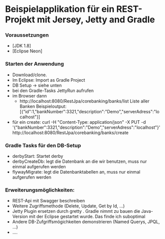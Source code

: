 # Beispielapplikation f&uuml;r ein REST-Projekt mit Jersey, Jetty and Gradle

### Voraussetzungen
- [JDK 1.8]
- [Eclipse Neon]

### Starten der Anwendung

 - Download/clone.
 - Im Eclipse: Import as Gradle Project
 - DB Setup -> siehe unten
 - bei den Gradle-Tasks JettyRun aufrufen
 - im Browser dann 
    - http://localhost:8080/RestJpa/corebanking/banks/list Liste aller Banken
    Beispieloutput: [{"id":1,"bankNumber":3321,"description":"Demo","serverAdress":"localhost"}]
 - für ein create: curl -H "Content-Type: application/json" -X PUT -d '{"bankNumber":3321,"description":"Demo","serverAdress":"localhost"}' http://localhost:8080/RestJpa/corebanking/banks/create

### Gradle Tasks f&uuml;r den DB-Setup
 - derbyStart: Startet derby
 - derbyCreateDb: legt die Datenbank an die wir benutzen, muss nur einmal aufgerufen werden
 - flywayMigrate: legt die Datenbanktabellen an, muss nur einmal aufgerufen werden

### Erweiterungsm&ouml;glichkeiten:
 - REST-Api mit Swagger beschreiben
 - Weitere Zugriffsmethode (Delete, Update, Get by Id, ...)
 - Jetty Plugin ersetzen durch gretty
 . Gradle nimmt zu bauen die Java-Version mit der Eclipse gestartet wurde. Das finde ich suboptimal
 - Andere DB-Zufgriffsmögichkeiten demonstrieren (Named Querys, JPQL, ...)
 - ....
 
 